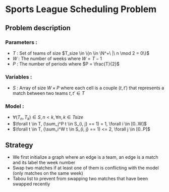 # Sports League Scheduling Problem

## Problem description

### Parameters :

- $T$ : Set of teams of size $T_size \in \{n \in \N^+\ |\  n \mod 2 = 0\}$
- $W$ : The number of weeks where $W = T-1$
- $P$ : The number of periods where $P = \frac{T}{2}$

### Variables :

- $S$ : Array of size $W \times P$ where each cell is a couple $(t, t')$ that represents a match between two teams $t, t' \in T$

### Model :

- $\forall (T_n, T_k) \in S, n < k, \forall n, k \in Tsize$
- $\forall t \in T, (\sum_j^P t \in S_{i, j} == 1) = 1, \forall i \in [0..W]$
- $\forall t \in T, (\sum_i^W t \in S_{i, j} == 1) <= 2, \forall j \in [0..P]$

## Strategy

- We first initialize a graph where an edge is a team, an edge is a match and its label the week number
- Swap two matches if at least one of them is conflicting with the model (only matches on the same week)
- Tabou list to prevent from swapping two matches that have been swapped recently
